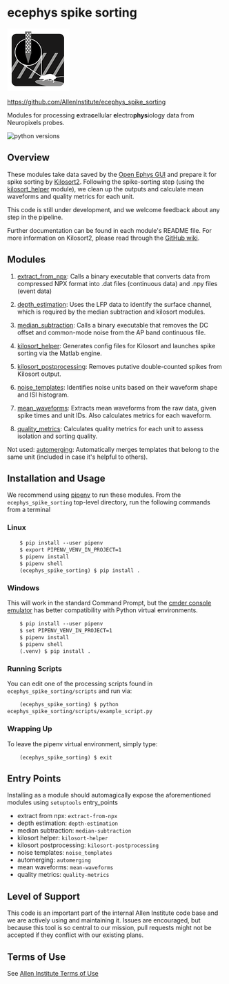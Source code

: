 # ecephys spike sorting

![ecephys_spike_sorting_icon](icon.png)

https://github.com/AllenInstitute/ecephys_spike_sorting

Modules for processing **e**xtra**c**ellular **e**lectro**phys**iology data from Neuropixels probes.

![python versions](https://img.shields.io/badge/python-3.5%20%7C%203.6%20%7C%203.7-blue.svg)


## Overview

These modules take data saved by the [Open Ephys GUI](https://github.com/open-ephys/plugin-gui) and prepare it for spike sorting by [Kilosort2](https://github.com/MouseLand/Kilosort2). Following the spike-sorting step (using the [kilosort_helper](ecephys_spike_sorting/modules/kilosort_helper/README.md) module), we clean up the outputs and calculate mean waveforms and quality metrics for each unit.

This code is still under development, and we welcome feedback about any step in the pipeline.

Further documentation can be found in each module's README file. For more information on Kilosort2, please read through the [GitHub wiki](https://github.com/MouseLand/Kilosort2/wiki).


## Modules

1. [extract_from_npx](ecephys_spike_sorting/modules/extract_from_npx/README.md): Calls a binary executable that converts data from compressed NPX format into .dat files (continuous data) and .npy files (event data)

2. [depth_estimation](ecephys_spike_sorting/modules/depth_estimation/README.md): Uses the LFP data to identify the surface channel, which is required by the median subtraction and kilosort modules.

3. [median_subtraction](ecephys_spike_sorting/modules/median_subtraction/README.md): Calls a binary executable that removes the DC offset and common-mode noise from the AP band continuous file.

4. [kilosort_helper](ecephys_spike_sorting/modules/kilosort_helper/README.md): Generates config files for Kilosort and launches spike sorting via the Matlab engine.

5. [kilosort_postprocessing](ecephys_spike_sorting/modules/kilosort_postprocessing/README.md): Removes putative double-counted spikes from Kilosort output.

6. [noise_templates](ecephys_spike_sorting/modules/noise_templates/README.md): Identifies noise units based on their waveform shape and ISI histogram.

7. [mean_waveforms](ecephys_spike_sorting/modules/mean_waveforms/README.md): Extracts mean waveforms from the raw data, given spike times and unit IDs. Also calculates metrics for each waveform.

8. [quality_metrics](ecephys_spike_sorting/modules/quality_metrics/README.md): Calculates quality metrics for each unit to assess isolation and sorting quality.

Not used: [automerging](ecephys_spike_sorting/modules/automerging/README.md): Automatically merges templates that belong to the same unit (included in case it's helpful to others).


## Installation and Usage

We recommend using [pipenv](https://github.com/pypa/pipenv) to run these modules. From the `ecephys_spike_sorting` top-level directory, run the following commands from a terminal

### Linux

```shell
    $ pip install --user pipenv
    $ export PIPENV_VENV_IN_PROJECT=1
    $ pipenv install
    $ pipenv shell
    (ecephys_spike_sorting) $ pip install .
```
### Windows

This will work in the standard Command Prompt, but the [cmder console emulator](https://cmder.net/) has better compatibility with Python virtual environments.

```shell
    $ pip install --user pipenv
    $ set PIPENV_VENV_IN_PROJECT=1
    $ pipenv install
    $ pipenv shell
    (.venv) $ pip install .
```

### Running Scripts

You can edit one of the processing scripts found in `ecephys_spike_sorting/scripts` and run via:

```shell
    (ecephys_spike_sorting) $ python ecephys_spike_sorting/scripts/example_script.py
```

### Wrapping Up

To leave the pipenv virtual environment, simply type:

```shell
    (ecephys_spike_sorting) $ exit
```

## Entry Points

Installing as a module should automagically expose the aforementioned modules using `setuptools` entry_points

-   extract from npx: `extract-from-npx`
-   depth estimation: `depth-estimation`
-   median subtraction: `median-subtraction`
-   kilosort helper: `kilosort-helper`
-   kilosort postprocessing: `kilosort-postprocessing`
-   noise templates: `noise_templates`
-   automerging: `automerging`
-   mean waveforms: `mean-waveforms`
-   quality metrics: `quality-metrics`


## Level of Support

This code is an important part of the internal Allen Institute code base and we are actively using and maintaining it. Issues are encouraged, but because this tool is so central to our mission, pull requests might not be accepted if they conflict with our existing plans.


## Terms of Use

See [Allen Institute Terms of Use](https://alleninstitute.org/legal/terms-use/)